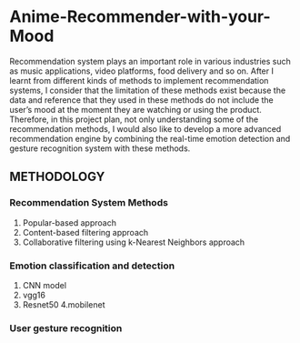 # Anime-Recommender-with-your-Mood

Recommendation system plays an important role in various industries such as music applications,
video platforms, food delivery and so on. After I learnt from different kinds of methods to implement
recommendation systems, I consider that the limitation of these methods exist because the data and
reference that they used in these methods do not include the user’s mood at the moment they are
watching or using the product. Therefore, in this project plan, not only understanding some of the
recommendation methods, I would also like to develop a more advanced recommendation engine by
combining the real-time emotion detection and gesture recognition system with these methods.

## METHODOLOGY
### Recommendation System Methods
1. Popular-based approach
2. Content-based filtering approach
3. Collaborative filtering using k-Nearest Neighbors approach

### Emotion classification and detection
1. CNN model
2. vgg16
3. Resnet50
4.mobilenet

### User gesture recognition
